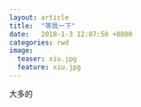 ```yaml
---
layout: article
title:  "等我一下"
date:   2018-1-3 12:07:50 +0800
categories: rwd 
image:
  teaser: xiu.jpg
  feature: xiu.jpg
---
```

大多的
